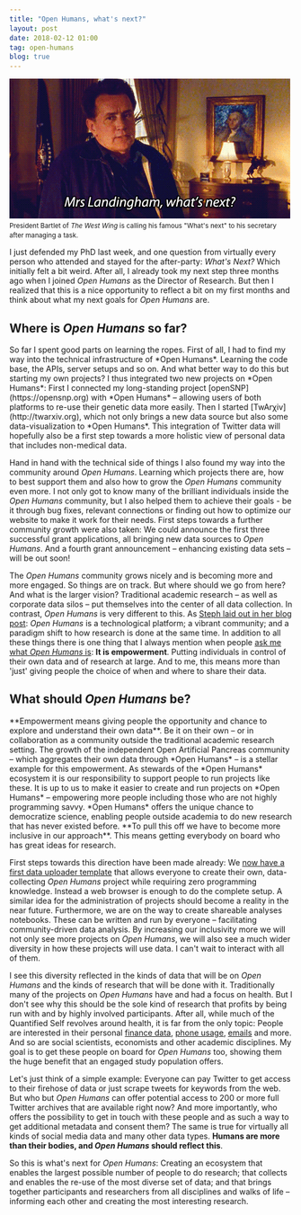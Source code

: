 ```yaml
---
title: "Open Humans, what's next?"
layout: post
date: 2018-02-12 01:00
tag: open-humans
blog: true
---
```

![](/assets/images/whatsnext.gif)
<br/><small>
President Bartlet of <i>The West Wing</i> is calling his famous "What's next" to his secretary after managing a task.
</small>

I just defended my PhD last week, and one question from virtually every person who attended and stayed for the after-party: *What's Next?* Which initially felt a bit weird. After all, I already took my next step three months ago when I joined *Open Humans* as the Director of Research. But then I realized that this is a nice opportunity to reflect a bit on my first months and think about what my next goals for *Open Humans* are.

<h2>Where is <i>Open Humans</i> so far?</h2>
So far I spent good parts on learning the ropes. First of all, I had to find my way into the technical infrastructure of *Open Humans*. Learning the code base, the APIs, server setups and so on. And what better way to do this but starting my own projects? I thus integrated two new projects on *Open Humans*: First I connected my long-standing project [openSNP](https://opensnp.org) with *Open Humans* – allowing users of both platforms to re-use their genetic data more easily. Then I started [TwArχiv](http://twarxiv.org), which not only brings a new data source but also some data-visualization to *Open Humans*. This integration of Twitter data will hopefully also be a first step towards a more holistic view of personal data that includes non-medical data.

Hand in hand with the technical side of things I also found my way into the community around *Open Humans*. Learning which projects there are, how to best support them and also how to grow the *Open Humans* community even more. I not only got to know many of the brilliant individuals inside the *Open Humans* community, but I also helped them to achieve their goals - be it through bug fixes, relevant connections or finding out how to optimize our website to make it work for their needs. First steps towards a further community growth were also taken: We could announce the first three successful grant applications, all bringing new data sources to *Open Humans*. And a fourth grant announcement – enhancing existing data sets – will be out soon!

The *Open Humans* community grows nicely and is becoming more and more engaged. So things are on track. But where should we go from here? And what is the larger vision? Traditional academic research – as well as corporate data silos – put themselves into the center of all data collection. In contrast, *Open Humans* is very different to this. As [Steph laid out in her blog post](https://blog.openhumans.org/2017/12/01/what-is-open-humans-to-me/): *Open Humans* is a technological platform; a vibrant community; and a paradigm shift to how research is done at the same time. In addition to all these things there is one thing that I always mention when people [ask me what *Open Humans* is](http://ruleofthirds.de/joining-open-humans/): **It is empowerment**. Putting individuals in control of their own data and of research at large. And to me, this means more than 'just' giving people the choice of when and where to share their data.

<h2>What should <i>Open Humans</i> be?</h2>
**Empowerment means giving people the opportunity and chance to explore and understand their own data**. Be it on their own – or in collaboration as a community outside the traditional academic research setting. The growth of the independent Open Artificial Pancreas community – which aggregates their own data through *Open Humans* – is a stellar example for this empowerment. As stewards of the *Open Humans* ecosystem it is our responsibility to support people to run projects like these. It is up to us to make it easier to create and run projects on *Open Humans* – empowering more people including those who are not highly programming savvy. *Open Humans* offers the unique chance to democratize science, enabling people outside academia to do new research that has never existed before. **To pull this off we have to become more inclusive in our approach**. This means getting everybody on board who has great ideas for research.

First steps towards this direction have been made already: We [now have a first data uploader template](https://github.com/gedankenstuecke/oh_data_uploader) that allows everyone to create their own, data-collecting *Open Humans* project while requiring zero programming knowledge. Instead a web browser is enough to do the complete setup. A similar idea for the administration of projects should become a reality in the near future. Furthermore, we are on the way to create shareable analyses notebooks. These can be written and run by everyone – facilitating community-driven data analysis. By increasing our inclusivity more we will not only see more projects on *Open Humans*, we will also see a much wider diversity in how these projects will use data. I can't wait to interact with all of them.

I see this diversity reflected in the kinds of data that will be on *Open Humans* and the kinds of research that will be done with it. Traditionally many of the projects on *Open Humans* have and had a focus on health. But I don't see why this should be the sole kind of research that profits by being run with and by highly involved participants. After all, while much of the Quantified Self revolves around health, it is far from the only topic: People are interested in their personal [finance data](http://quantifiedself.com/2016/06/hidden-stories-20-years-financial-data/), [phone usage](http://jplattel.nl/quantified-phone-usage-ipython/), [emails](https://medium.com/message/my-failed-experiment-in-time-travel-3aa2240a6bc0) and more. And so are social scientists, economists and other academic disciplines. My goal is to get these people on board for *Open Humans* too, showing them the huge benefit that an engaged study population offers.

Let's just think of a simple example: Everyone can pay Twitter to get access to their firehose of data or just scrape tweets for keywords from the web. But who but *Open Humans* can offer potential access to 200 or more full Twitter archives that are available right now? And more importantly, who offers the possibility to get in touch with these people and as such a way to get additional metadata and consent them? The same is true for virtually all kinds of social media data and many other data types. **Humans are more than their bodies, and *Open Humans* should reflect this**.

So this is what's next for <i>Open Humans</i>: Creating an ecosystem that enables the largest possible number of people to do research; that collects and enables the re-use of the most diverse set of data; and that brings together participants and researchers from all disciplines and walks of life – informing each other and creating the most interesting research.
